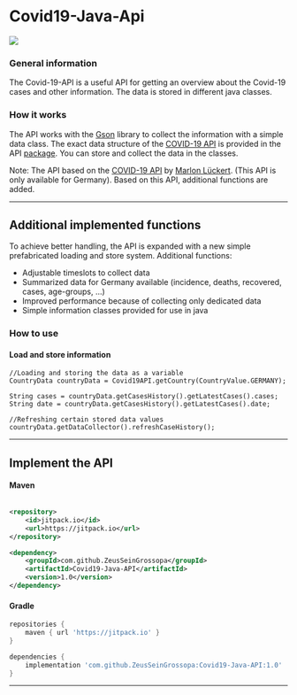 # Covid19-Java-Api

[![](https://jitpack.io/v/ZeusSeinGrossopa/Covid19-Java-API.svg)](https://jitpack.io/#ZeusSeinGrossopa/Covid19-Java-API)

### General information

The Covid-19-API is a useful API for getting an overview about the Covid-19 cases and other information.
The data is stored in different java classes.

### How it works

The API works with the [Gson](https://github.com/google/gson) library to collect the information with a simple data
class. The exact data structure of the [COVID-19 API](https://corona-zahlen.org) is provided in the
API [package](https://github.com/ZeusSeinGrossopa/Covid19-Java-API/tree/master/src/main/java/de/zeus/covid19/api).
You can store and collect the data in the classes.

Note: The API based on the [COVID-19 API](https://corona-zahlen.org)
by [Marlon Lückert](https://github.com/marlon360/rki-covid-api). (This API is only available for Germany). Based on this
API, additional functions are added.

---

## Additional implemented functions

To achieve better handling, the API is expanded with a new simple prefabricated loading and store system.
Additional functions:

- Adjustable timeslots to collect data
- Summarized data for Germany available (incidence, deaths, recovered, cases, age-groups, ...)
- Improved performance because of collecting only dedicated data
- Simple information classes provided for use in java

### How to use

#### Load and store information

```
//Loading and storing the data as a variable
CountryData countryData = Covid19API.getCountry(CountryValue.GERMANY);

String cases = countryData.getCasesHistory().getLatestCases().cases; 
String date = countryData.getCasesHistory().getLatestCases().date;

//Refreshing certain stored data values
countryData.getDataCollector().refreshCaseHistory();
```

---

## Implement the API

#### Maven

```xml

<repository>
    <id>jitpack.io</id>
    <url>https://jitpack.io</url>
</repository>

<dependency>
    <groupId>com.github.ZeusSeinGrossopa</groupId>
    <artifactId>Covid19-Java-API</artifactId>
    <version>1.0</version>
</dependency>
```

#### Gradle

```gradle
repositories {
    maven { url 'https://jitpack.io' }
}

dependencies {
    implementation 'com.github.ZeusSeinGrossopa:Covid19-Java-API:1.0'
}
```

---